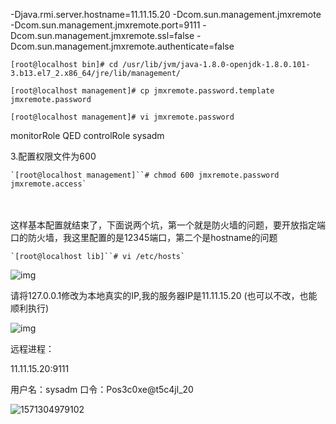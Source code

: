 -Djava.rmi.server.hostname=11.11.15.20 -Dcom.sun.management.jmxremote -Dcom.sun.management.jmxremote.port=9111 -Dcom.sun.management.jmxremote.ssl=false -Dcom.sun.management.jmxremote.authenticate=false





```
[root@localhost bin]# cd /usr/lib/jvm/java-1.8.0-openjdk-1.8.0.101-3.b13.el7_2.x86_64/jre/lib/management/

[root@localhost management]# cp jmxremote.password.template jmxremote.password

[root@localhost management]# vi jmxremote.password
```

monitorRole QED
controlRole sysadm

3.配置权限文件为600

```
`[root@localhost management]``# chmod 600 jmxremote.password jmxremote.access`
```

　　

这样基本配置就结束了，下面说两个坑，第一个就是防火墙的问题，要开放指定端口的防火墙，我这里配置的是12345端口，第二个是hostname的问题

```
`[root@localhost lib]``# vi /etc/hosts`
```

![img](https://images2015.cnblogs.com/blog/656873/201612/656873-20161206173351382-2060740719.png)

请将127.0.0.1修改为本地真实的IP,我的服务器IP是11.11.15.20 (也可以不改，也能顺利执行)

![img](https://images2015.cnblogs.com/blog/656873/201612/656873-20161206173450866-1037716294.png)

 远程进程：

11.11.15.20:9111

用户名：sysadm 口令：Pos3c0xe@t5c4jl_20



![1571304979102](C:\Users\admin\AppData\Roaming\Typora\typora-user-images\1571304979102.png)